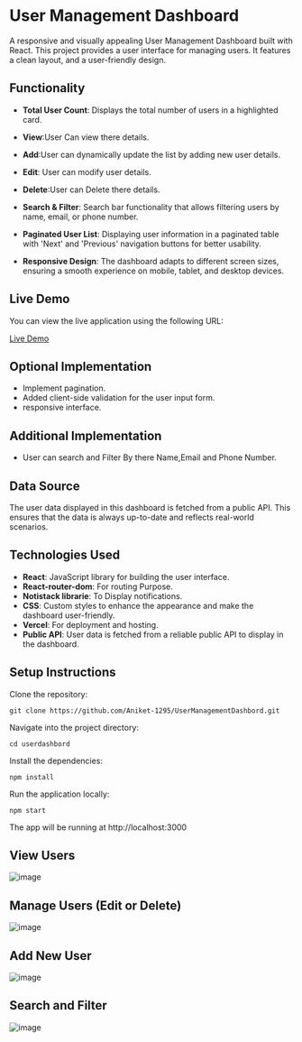 # User Management Dashboard
A responsive and visually appealing User Management Dashboard built with React. This project provides a user interface for managing users. It features a clean layout, and a user-friendly design.

## Functionality
- **Total User Count**: Displays the total number of users in a highlighted card.

- **View**:User Can view there details.

- **Add**:User can dynamically update the list by adding new user details.

- **Edit**: User can modify user details.

- **Delete**:User can Delete there details.

- **Search & Filter**: Search bar functionality that allows filtering users by name, email, or phone number.

- **Paginated User List**: Displaying user information in a paginated table with 'Next' and 'Previous' navigation buttons for better usability.

- **Responsive Design**: The dashboard adapts to different screen sizes, ensuring a smooth experience on mobile, tablet, and desktop devices.

## Live Demo
You can view the live application using the following URL:

[Live Demo](https://user-management-dashbord.vercel.app/)





## Optional Implementation

- Implement pagination.
- Added client-side validation for the user input form.
- responsive interface.

## Additional Implementation

- User can search and Filter By there Name,Email and Phone Number.


## Data Source
The user data displayed in this dashboard is fetched from a public API. This ensures that the data is always up-to-date and reflects real-world scenarios.

## Technologies Used

- **React**: JavaScript library for building the user interface.
- **React-router-dom**: For routing Purpose.
- **Notistack librarie**: To Display notifications.
- **CSS**: Custom styles to enhance the appearance and make the dashboard user-friendly.
- **Vercel**: For deployment and hosting.
- **Public API**: User data is fetched from a reliable public API to display in the dashboard.

## Setup Instructions
Clone the repository:

```
git clone https://github.com/Aniket-1295/UserManagementDashbord.git

```
Navigate into the project directory:

```
cd userdashbord
```
Install the dependencies:

```
npm install
```
Run the application locally:

```
npm start
```
The app will be running at http://localhost:3000




## View Users
![image](https://github.com/user-attachments/assets/e923108f-b4ae-4c36-aec0-d03fe9ba7557)

## Manage Users (Edit or Delete)
![image](https://github.com/user-attachments/assets/69c69fb0-62c0-4655-b961-eea43bf11288)

## Add New User
![image](https://github.com/user-attachments/assets/1405abe4-3355-45f5-bb0f-05691a8bd3ef)

## Search and Filter
![image](https://github.com/user-attachments/assets/5ece2768-318c-45b2-aa2c-f15ed4edb347)
